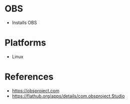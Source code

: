 # OBS

- Installs OBS

# Platforms

- Linux

# References

- https://obsproject.com
- https://flathub.org/apps/details/com.obsproject.Studio
